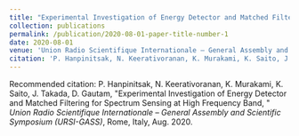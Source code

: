```yaml
---
title: "Experimental Investigation of Energy Detector and Matched Filtering for Spectrum Sensing at High Frequency Band"
collection: publications
permalink: /publication/2020-08-01-paper-title-number-1
date: 2020-08-01
venue: 'Union Radio Scientifique Internationale – General Assembly and Scientific Symposium (URSI-GASS)'
citation: 'P. Hanpinitsak, N. Keerativoranan, K. Murakami, K. Saito, J. Takada, D. Gautam, "Experimental Investigation of Energy Detector and Matched Filtering for Spectrum Sensing at High Frequency Band, " <i>Union Radio Scientifique Internationale – General Assembly and Scientific Symposium (URSI-GASS)</i>, Rome, Italy, Aug. 2020.'
---
```



Recommended citation: P. Hanpinitsak, N. Keerativoranan, K. Murakami, K. Saito, J. Takada, D. Gautam, "Experimental Investigation of Energy Detector and Matched Filtering for Spectrum Sensing at High Frequency Band, " <i>Union Radio Scientifique Internationale – General Assembly and Scientific Symposium (URSI-GASS)</i>, Rome, Italy, Aug. 2020.
